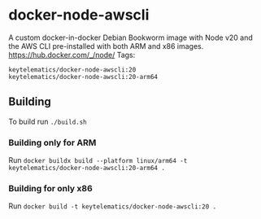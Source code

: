 # docker-node-awscli

A custom docker-in-docker Debian Bookworm image with Node v20 and the AWS CLI pre-installed with both ARM and x86 images.
https://hub.docker.com/_/node/
Tags:
```
keytelematics/docker-node-awscli:20
keytelematics/docker-node-awscli:20-arm64
```


## Building
To build run 
`./build.sh`

### Building only for ARM
Run `docker buildx build --platform linux/arm64 -t keytelematics/docker-node-awscli:20-arm64 .`

### Building for only x86
Run `docker build -t keytelematics/docker-node-awscli:20 .`